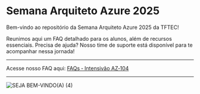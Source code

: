 # Semana Arquiteto Azure 2025
Bem-vindo ao repositório da Semana Arquiteto Azure 2025 da TFTEC! 

Reunimos aqui um FAQ detalhado para os alunos, além de recursos essenciais. Precisa de ajuda? Nosso time de suporte está disponível para te acompanhar nessa jornada!

---

Acesse nosso FAQ aqui: [FAQs ‐ Intensivão AZ‐104](https://github.com/TFTEC/intensivao-az104/wiki/FAQs-%E2%80%90-Intensiv%C3%A3o-AZ%E2%80%90104)

---

![SEJA BEM-VINDO(A) (4)](https://github.com/user-attachments/assets/5b6097cf-7c92-4a60-b251-a0c674ca78b2)

